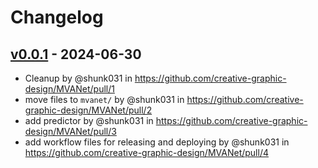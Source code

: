 # Changelog

## [v0.0.1](https://github.com/creative-graphic-design/MVANet/commits/v0.0.1) - 2024-06-30
- Cleanup by @shunk031 in https://github.com/creative-graphic-design/MVANet/pull/1
- move files to `mvanet/` by @shunk031 in https://github.com/creative-graphic-design/MVANet/pull/2
- add predictor by @shunk031 in https://github.com/creative-graphic-design/MVANet/pull/3
- add workflow files for releasing and deploying by @shunk031 in https://github.com/creative-graphic-design/MVANet/pull/4
